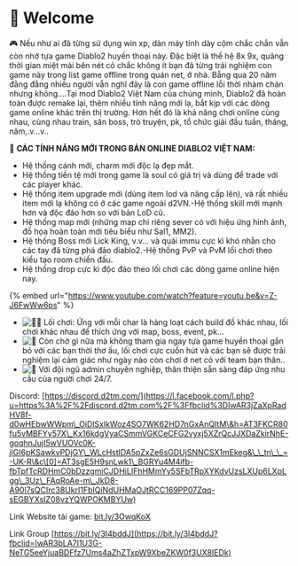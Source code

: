 # 👋 Welcome

🎮​ Nếu như ai đã từng sử dụng win xp, dàn máy tính dày cộm chắc chắn vẫn còn nhớ tựa game Diablo2 huyền thoại này. Đặc biệt là thế hệ 8x 9x, quãng thời gian miệt mài bên nét cỏ chắc không ít bạn đã từng trải nghiệm con game này trong list game offline trong quán net, ở nhà. Bẵng qua 20 năm đằng đằng nhiều người vẫn nghĩ đây là con game offline lỗi thời nhàm chán nhưng không….Tại mod Diablo2 Việt Nam của chúng mình, Diablo2 đã hoàn toàn được remake lại, thêm nhiều tính năng mới lạ, bắt kịp với các dòng game online khác trên thị trường. Hơn hết đó là khả năng chơi online cùng nhau, cùng nhau train, săn boss, trò truyện, pk, tổ chức giải đấu tuần, tháng, năm,.v…v..

​🤩 **CÁC TÍNH NĂNG MỚI TRONG BẢN ONLINE DIABLO2 VIỆT NAM:**

* Hệ thống cánh mới, charm mới độc lạ đẹp mắt.
* Hệ thống tiền tệ mới trong game là soul có giá trị và dùng để trade với các player khác.
* Hệ thống item upgrade mới (dùng item lod và nâng cấp lên), và rất nhiều item mới lạ không có ở các game ngoài d2VN.-Hệ thống skill mới mạnh hơn và độc đáo hơn so với bản LoD cũ.
* Hệ thống map mới (những map chỉ riêng sever có với hiệu ứng hình ảnh, đồ họa hoàn toàn mới tiêu biểu như Sal1, MM2).
* Hệ thống Boss mới Lick King, v.v… và quái immu cực kì khó nhằn cho các tay đã từng phá đảo diablo2.-Hệ thống PvP và PvM lối chơi theo kiểu tạo room chiến đấu.
* Hệ thống drop cực kì độc đáo theo lối chơi các dòng game online hiện nay.

{% embed url="https://www.youtube.com/watch?feature=youtu.be&v=Z-J6FwWw6ps" %}

* ![🧛‍♂️](https://static.xx.fbcdn.net/images/emoji.php/v9/t98/1.5/16/1f9db\_200d\_2642.png) Lối chơi: Ứng với mỗi char là hàng loạt cách build đồ khác nhau, lối chơi khác nhau để thích ứng với map, boss, event, pk...
* ![🎩](https://static.xx.fbcdn.net/images/emoji.php/v9/t5c/1.5/16/1f3a9.png) Còn chờ gì nữa mà không tham gia ngay tựa game huyền thoại gắn bó với các bạn thời thơ ấu, lối chơi cực cuốn hút và các bạn sẽ được trải nghiệm lại cảm giác như ngày nào còn chơi ở net cỏ với team bạn thân..
* ![🧕](https://static.xx.fbcdn.net/images/emoji.php/v9/tbb/1.5/16/1f9d5.png) Với đội ngũ admin chuyên nghiệp, thân thiện sẵn sàng đáp ứng nhu cầu của người chơi 24/7.

Discord: [https://discord.d2tm.com/](https://l.facebook.com/l.php?u=https%3A%2F%2Fdiscord.d2tm.com%2F%3Ffbclid%3DIwAR3jZaXpRadHV8f-d0wHEbwWWpm\_OiDlSxIkWoz4SO7WK62HD7nGxAnQItM\&h=AT3FKCR80fu5vMBFYy57X\_Kx16kdgVyaCSmmVGKCeCFG2vyxj5XZrQcJJXDaZkirNhE-goqhnJujI5wVUOVc0K-jlGI6pKSawkvPDjGY\_WLcHstlDA5pZxZe6sGDUjSNNCSX1mEkeg&\_\_tn\_\_=-UK-R\&c\[0]=AT3sgE5H9snLwk1\_BGRYu4M4ifb-fbTpfTcRDHmC0bDzzgmiCJDHiLIFhHMmYy5SFbTRpXYKdvUzsLXUp6LXpLgg\_3Uz\_FAqRoAe-m\_JkD8-A90l7sQCIrc38UkrI1FbIQiNdUHMaOJtRCC169PP07Zqq-sEGBYXsIZ08vzYQWPOKMBYUw)

Link Website tải game: [bit.ly/3OwqKoX](https://l.facebook.com/l.php?u=https%3A%2F%2Fbit.ly%2F3OwqKoX%3Ffbclid%3DIwAR2IVMeKouKS1Uwa3nAiSIQqkehVGVqtUYKzn0nPO88wmiWlCLhAMEE8ZHM\&h=AT0McmJL7pulfH7cww2u5xIWMUJF\_G-inL63hKXoB3jMOBEBRYJ7apEmqUZUtLcGfIRksBhzz7nchyxciDWG03YvgU0NrO4oHCLs2uko1nwvSahQZeBLDSVj50Y1uPoqpXBj&\_\_tn\_\_=-UK-R\&c\[0]=AT28UBeU6rCO1G7Wyii\_bgsa9hR\_ISDUnXM5czQPut14xf2eDjKBbqY4\_n03BrO7tOo3VzTijFLpS4ibiaMr9KBskwCzLH9bmplph0jEQt2eXzpTkM8F8DSj7oro92bZn3UFg6s4csXzTha3b12lRU7Q-JPpZA)

Link Group [https://bit.ly/3I4bddJ](https://bit.ly/3I4bddJ?fbclid=IwAR3bLA7l1U3G-NeTG5eeYjuaBDFfz7Ums4aZhZTxpW9XbeZKW0f3UX8IEDk)
